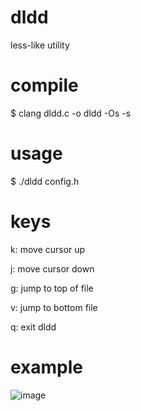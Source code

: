 # dldd
less-like utility

# compile
$ clang dldd.c -o dldd -Os -s

# usage
$ ./dldd config.h

# keys
k: move cursor up

j: move cursor down

g: jump to top of file

v: jump to bottom file

q: exit dldd

# example
![image](https://github.com/user-attachments/assets/5bc79da4-c28b-4cb6-a959-d53503223bb8)
